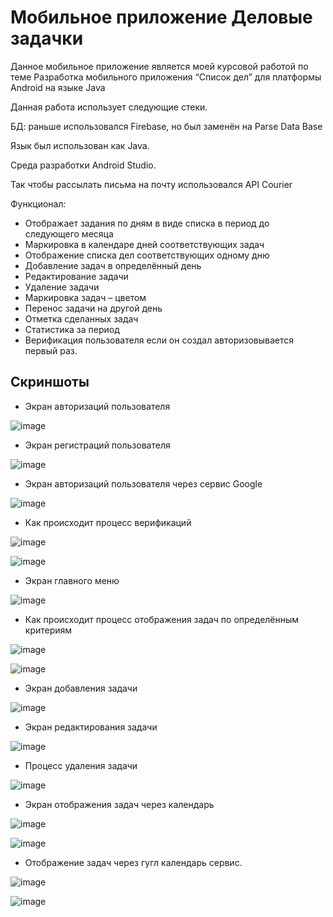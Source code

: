 
# Мобильное приложение Деловые задачки

Данное мобильное приложение является моей курсовой работой по теме 
Разработка мобильного приложения “Список дел” для платформы Android на языке Java


Данная работа использует следующие стеки.

БД: раньше использовался Firebase, но был заменён на Parse Data Base

Язык был использован как Java.

Среда разработки Android Studio.

Так чтобы рассылать письма на почту использовался API Courier

Функционал:

+ Отображает задания по дням в виде списка в период до следующего месяца
+ Маркировка в календаре дней соответствующих задач
+ Отображение списка дел соответствующих одному дню
+ Добавление задач в определённый день
+ Редактирование задачи
+ Удаление задачи
+ Маркировка задач – цветом
+ Перенос задачи на другой день
+ Отметка сделанных задач
+ Статистика за период
+ Верификация пользователя если он создал авторизовывается первый раз.

## Скриншоты

+ Экран авторизаций пользователя

![image](https://user-images.githubusercontent.com/71220872/212069410-816eed87-be79-4602-92ea-f9d9290f6356.png)

+ Экран регистраций пользователя

![image](https://user-images.githubusercontent.com/71220872/212069445-e628295c-a9c5-4413-9f68-87fadcf6076a.png)

+ Экран авторизаций пользователя через сервис Google

![image](https://user-images.githubusercontent.com/71220872/212069534-f398e383-431c-4a06-ad30-4d6dfd8d70a4.png)

+ Как происходит процесс верификаций

![image](https://user-images.githubusercontent.com/71220872/212069610-57ac659c-ad29-4715-bbfa-ebe623127524.png)


![image](https://user-images.githubusercontent.com/71220872/212069626-878aa69d-4531-473c-a9b5-0abc1992a163.png)


+ Экран главного меню

![image](https://user-images.githubusercontent.com/71220872/212069685-a3560016-74f4-4f52-8a58-87b20ff524be.png)

+ Как происходит процесс отображения задач по определённым критериям

![image](https://user-images.githubusercontent.com/71220872/212069854-04347bc9-e8b4-4f75-bcd1-38f25857648d.png)


![image](https://user-images.githubusercontent.com/71220872/212069842-5fa4dddd-2297-4f9a-921e-4b3675687c38.png)


+ Экран добавления задачи

![image](https://user-images.githubusercontent.com/71220872/212069936-0b90528b-4350-4e2a-8ac4-98cda542b50c.png)

+ Экран редактирования задачи

![image](https://user-images.githubusercontent.com/71220872/212070064-73f3862e-29e1-4062-8f46-2d57400d3385.png)

+ Процесс удаления задачи

![image](https://user-images.githubusercontent.com/71220872/212070103-4ae7b4d0-7ccc-45b8-b402-065f90bde6ee.png)


+ Экран отображения задач через календарь

![image](https://user-images.githubusercontent.com/71220872/212070186-37110912-b65e-4543-9ed7-5874c5ea036b.png)


![image](https://user-images.githubusercontent.com/71220872/212070207-f5545b15-8b88-41fa-8017-51aeb009d854.png)


+ Отображение задач через гугл календарь сервис.

![image](https://user-images.githubusercontent.com/71220872/212070313-51efdfcc-f9b5-4bab-8c58-ded5ff3dbd89.png)

![image](https://user-images.githubusercontent.com/71220872/212070321-7a5092b7-9c5b-47aa-aa47-fbdede7d66a7.png)








